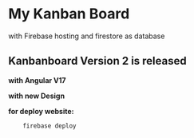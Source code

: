 # My Kanban Board

with Firebase hosting and firestore as database

## Kanbanboard Version 2 is released

**with Angular V17**

**with new Design**

**for deploy website:**
```bash
    firebase deploy
```
